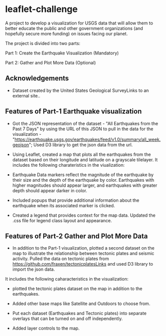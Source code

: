 # leaflet-challenge
A project to develop a visualization for USGS data that will allow them to better educate the public and other government organizations (and hopefully secure more funding) on issues facing our planet.

The project is divided into two parts:

Part 1: Create the Earthquake Visualization (Mandatory)

Part 2: Gather and Plot More Data (Optional)

## Acknowledgements

- Dataset created by the United States Geological SurveyLinks to an external site..



## Features of Part-1 Earthquake visualization

- Got the JSON representation  of the dataset - "All Earthquakes from the Past 7 Days" by using the URL of this JSON to pull in the data for the visualization - "https://earthquake.usgs.gov/earthquakes/feed/v1.0/summary/all_week.geojson"; Used D3 library to get the json data from the url.

- Using Leaflet, created a map that plots all the earthquakes from the dataset based on their longitude and latitude on a grayscale tilelayer. 
It includes the following charateristics in the viualization:

- Earthquake Data markers reflect the magnitude of the earthquake by their size and the depth of the earthquake by color. Earthquakes with higher magnitudes should appear larger, and earthquakes with greater depth should appear darker in color.

- Included popups that provide additional information about the earthquake when its associated marker is clicked.

- Created a legend that provides context for the map data. Updated the .css file for legend class layout and appearance.


## Features of Part-2 Gather and Plot More Data

- In addition to the Part-1 visualization, plotted a second dataset on the map to illustrate the relationship between tectonic plates and seismic activity. Pulled the data on tectonic plates from https://github.com/fraxen/tectonicplatesLinks and used D3 library to import the json data.

It includes the following caharacteristics in the visualization:

- plotted the tectonic plates dataset on the map in addition to the earthquakes.

- Added other base maps like Satellite and Outdoors to choose from.

- Put each dataset (Earthquakes and Tectonic plates) into separate overlays that can be turned on and off independently.

- Added layer controls to the map.

